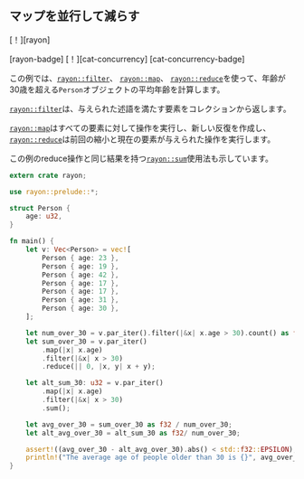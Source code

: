 ## <!--Map-reduce in parallel--> マップを並行して減らす

<!--[!][rayon]-->
[！][rayon]
<!--[rayon-badge] [!][cat-concurrency]-->
[rayon-badge] [！][cat-concurrency]
[cat-concurrency-badge]
<!--This example uses [`rayon::filter`], [`rayon::map`], and [`rayon::reduce`] to calculate the average age of `Person` objects whose age is over 30.-->
この例では、[`rayon::filter`]、 [`rayon::map`]、 [`rayon::reduce`]を使って、年齢が30歳を超える`Person`オブジェクトの平均年齢を計算します。

<!--[`rayon::filter`] returns elements from a collection that satisfy the given predicate.-->
[`rayon::filter`]は、与えられた述語を満たす要素をコレクションから返します。
<!--[`rayon::map`] performs an operation on every element, creating a new iteration, and [`rayon::reduce`] performs an operation given the previous reduction and the current element.-->
[`rayon::map`]はすべての要素に対して操作を実行し、新しい反復を作成し、[`rayon::reduce`]は前回の縮小と現在の要素が与えられた操作を実行します。
<!--Also shows use of [`rayon::sum`], which has the same result as the reduce operation in this example.-->
この例のreduce操作と同じ結果を持つ[`rayon::sum`]使用法も示しています。

```rust
extern crate rayon;

use rayon::prelude::*;

struct Person {
    age: u32,
}

fn main() {
    let v: Vec<Person> = vec![
        Person { age: 23 },
        Person { age: 19 },
        Person { age: 42 },
        Person { age: 17 },
        Person { age: 17 },
        Person { age: 31 },
        Person { age: 30 },
    ];

    let num_over_30 = v.par_iter().filter(|&x| x.age > 30).count() as f32;
    let sum_over_30 = v.par_iter()
        .map(|x| x.age)
        .filter(|&x| x > 30)
        .reduce(|| 0, |x, y| x + y);

    let alt_sum_30: u32 = v.par_iter()
        .map(|x| x.age)
        .filter(|&x| x > 30)
        .sum();

    let avg_over_30 = sum_over_30 as f32 / num_over_30;
    let alt_avg_over_30 = alt_sum_30 as f32/ num_over_30;

    assert!((avg_over_30 - alt_avg_over_30).abs() < std::f32::EPSILON);
    println!("The average age of people older than 30 is {}", avg_over_30);
}
```

<!--[`rayon::filter`]: https://docs.rs/rayon/*/rayon/iter/trait.ParallelIterator.html#method.filter
 [`rayon::map`]: https://docs.rs/rayon/*/rayon/iter/trait.ParallelIterator.html#method.map
 [`rayon::reduce`]: https://docs.rs/rayon/*/rayon/iter/trait.ParallelIterator.html#method.reduce
 [`rayon::sum`]: https://docs.rs/rayon/*/rayon/iter/trait.ParallelIterator.html#method.sum
-->
[`rayon::filter`]: https://docs.rs/rayon/*/rayon/iter/trait.ParallelIterator.html#method.filter
 [`rayon::map`]: https://docs.rs/rayon/*/rayon/iter/trait.ParallelIterator.html#method.map
 [`rayon::reduce`]: https://docs.rs/rayon/*/rayon/iter/trait.ParallelIterator.html#method.reduce
 [`rayon::sum`]: https://docs.rs/rayon/*/rayon/iter/trait.ParallelIterator.html#method.sum

